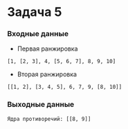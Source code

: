 # Задача 5

### Входные данные 

+ Первая ранжировка
```
[1, [2, 3], 4, [5, 6, 7], 8, 9, 10]
```
+ Вторая ранжировка
```
[[1, 2], [3, 4, 5], 6, 7, 9, [8, 10]]
```

### Выходные данные 
```
Ядра противоречий: [[8, 9]]
```